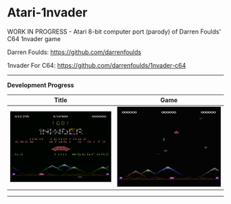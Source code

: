 # Atari-1nvader
WORK IN PROGRESS - Atari 8-bit computer port (parody) of Darren Foulds' C64 1nvader game

Darren Foulds: https://github.com/darrenfoulds

1nvader For C64: https://github.com/darrenfoulds/1nvader-c64

---

**Development Progress**

| **Title** | **Game** | 
| ------- | ------- |
| [![TITLE WIP](https://github.com/kenjennings/Atari-1nvader/raw/master/pics/08-WIP-Countdown.png)](https://github.com/kenjennings/Atari-1nvader/blob/master/README_Title.md "Title") | [![GAME_WIP](https://github.com/kenjennings/Atari-1nvader/raw/master/pics/13-WIP-GameGunAndLaser.png)](https://github.com/kenjennings/Atari-1nvader/blob/master/README_Game.md "Game") |

---
